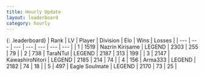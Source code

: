 ```yaml
---
title: Hourly Update
layout: leaderboard
category: hourly
---
```


{: .leaderboard}
| Rank | LV | Player | Division | Elo | Wins | Losses |
| --- | --- | --- | --- | --- | --- | --- |
| <span data-change="0">1</span> | 1519 | <span title="ID: 315148">Nazrin Kirisame</span> | LEGEND | <span data-change="0">2303</span> | <span data-change="0">255</span> | <span data-change="0">79</span> |
| <span data-change="0">2</span> | 738 | <span title="ID: 285323">TaraNTul</span> | LEGEND | <span data-change="0">2187</span> | <span data-change="0">313</span> | <span data-change="0">199</span> |
| <span data-change="0">3</span> | 2147 | <span title="ID: 164871">KawashiroNitori</span> | LEGEND | <span data-change="0">2185</span> | <span data-change="0">214</span> | <span data-change="0">74</span> |
| <span data-change="1">4</span> | 156 | <span title="ID: 402844">Arma333</span> | LEGEND | <span data-change="0">2182</span> | <span data-change="0">74</span> | <span data-change="0">18</span> |
| <span data-change="-1">5</span> | 497 | <span title="ID: 512212">Eagle Soulmate</span> | LEGEND | <span data-change="-14">2170</span> | <span data-change="0">73</span> | <span data-change="1">25</span> |